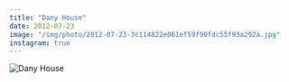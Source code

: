 ```yaml
---
title: "Dany House"
date: 2012-07-23
image: "/img/photo/2012-07-23-3c114822e061ef59f90fdc55f93a292a.jpg"
instagram: true
---
```


![Dany House](/img/photo/2012-07-23-3c114822e061ef59f90fdc55f93a292a.jpg)
